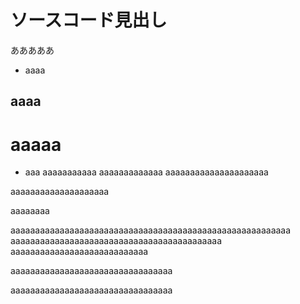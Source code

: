 # ソースコード見出し
あああああ
* aaaa
## aaaa
# aaaaa
* aaa
aaaaaaaaaaa
aaaaaaaaaaaaa
aaaaaaaaaaaaaaaaaaaaa


aaaaaaaaaaaaaaaaaaaa



aaaaaaaa


aaaaaaaaaaaaaaaaaaaaaaaaaaaaaaaaaaaaaaaaaaaaaaaaaaaaaaaaa
aaaaaaaaaaaaaaaaaaaaaaaaaaaaaaaaaaaaaaaaaaa
aaaaaaaaaaaaaaaaaaaaaaaaaaaa


aaaaaaaaaaaaaaaaaaaaaaaaaaaaaaaaa



aaaaaaaaaaaaaaaaaaaaaaaaaaaaaaaaa
